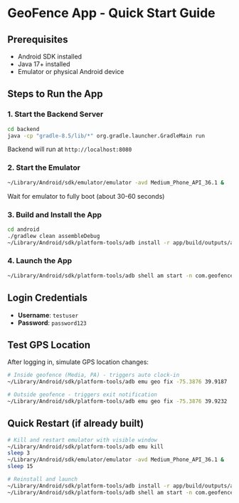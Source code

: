 # GeoFence App - Quick Start Guide

## Prerequisites
- Android SDK installed
- Java 17+ installed
- Emulator or physical Android device

## Steps to Run the App

### 1. Start the Backend Server
```bash
cd backend
java -cp "gradle-8.5/lib/*" org.gradle.launcher.GradleMain run
```
Backend will run at `http://localhost:8080`

### 2. Start the Emulator
```bash
~/Library/Android/sdk/emulator/emulator -avd Medium_Phone_API_36.1 &
```

Wait for emulator to fully boot (about 30-60 seconds)

### 3. Build and Install the App
```bash
cd android
./gradlew clean assembleDebug
~/Library/Android/sdk/platform-tools/adb install -r app/build/outputs/apk/debug/app-debug.apk
```

### 4. Launch the App
```bash
~/Library/Android/sdk/platform-tools/adb shell am start -n com.geofence/.MainActivity
```

## Login Credentials
- **Username**: `testuser`
- **Password**: `password123`

## Test GPS Location
After logging in, simulate GPS location changes:

```bash
# Inside geofence (Media, PA) - triggers auto clock-in
~/Library/Android/sdk/platform-tools/adb emu geo fix -75.3876 39.9187

# Outside geofence - triggers exit notification
~/Library/Android/sdk/platform-tools/adb emu geo fix -75.3876 39.9232
```

## Quick Restart (if already built)
```bash
# Kill and restart emulator with visible window
~/Library/Android/sdk/platform-tools/adb emu kill
sleep 3
~/Library/Android/sdk/emulator/emulator -avd Medium_Phone_API_36.1 &
sleep 15

# Reinstall and launch
~/Library/Android/sdk/platform-tools/adb install -r app/build/outputs/apk/debug/app-debug.apk
~/Library/Android/sdk/platform-tools/adb shell am start -n com.geofence/.MainActivity
```
